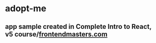 # adopt-me
## app sample created in Complete Intro to React, v5 course/<a href="https://frontendmasters.com">frontendmasters.com</a>
